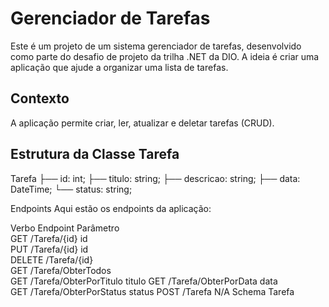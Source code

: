 # Gerenciador de Tarefas

Este é um projeto de um sistema gerenciador de tarefas, desenvolvido como parte do desafio de projeto da trilha .NET da DIO. A ideia é criar uma aplicação que ajude a organizar 
uma lista de tarefas.

## Contexto

A aplicação permite criar, ler, atualizar e deletar tarefas (CRUD).

## Estrutura da Classe Tarefa

Tarefa
├── id: int;
├── titulo: string;
├── descricao: string;
├── data: DateTime;
└── status: string;

Endpoints
Aqui estão os endpoints da aplicação:

Verbo	Endpoint	Parâmetro	
GET	/Tarefa/{id}	id	
PUT	/Tarefa/{id}	id	
DELETE	/Tarefa/{id}	
GET	/Tarefa/ObterTodos	
GET	/Tarefa/ObterPorTitulo	titulo
GET	/Tarefa/ObterPorData	data	
GET	/Tarefa/ObterPorStatus	status
POST	/Tarefa	N/A	Schema Tarefa
